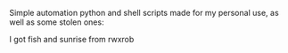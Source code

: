 Simple automation python and shell scripts made for my personal use, as well as some stolen ones:

I got fish and sunrise from rwxrob
